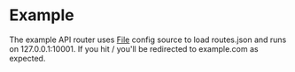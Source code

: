 # Example

The example API router uses [File](https://godoc.org/github.com/micro/go-os/config/source/file) config source to load routes.json and 
runs on 127.0.0.1:10001. If you hit / you'll be redirected to example.com as expected.
